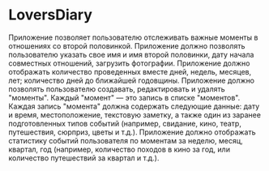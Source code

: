# LoversDiary
Приложение позволяет пользователю отслеживать важные моменты в отношениях со второй половинкой.
Приложение должно позволять пользователю указать свое имя и имя второй половинки, дату начала совместных отношений, загрузить фотографии.
Приложение должно отображать количество проведенных вместе дней, недель, месяцев, лет; количество дней до ближайшей годовщины.
Приложение должно позволять пользователю создавать, редактировать и удалять "моменты". Каждый "момент" — это запись в списке "моментов". Каждая запись "момента" должна содержать следующие данные: дату и время, местоположение, текстовую заметку, а также один из заранее подготовленных типов событий (например, свидание, кино, театр, путешествия, сюрприз, цветы и т.д.).
Приложение должно отображать статистику событий пользователя по моментам за неделю, месяц, квартал, год (например, количество походов в кино за год, или количество путешествий за квартал и т.д.).
